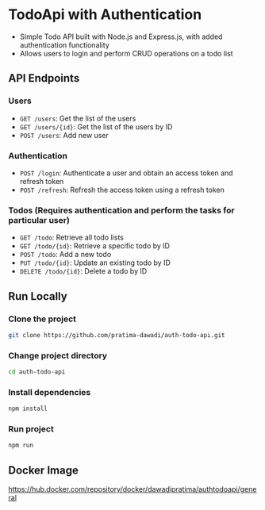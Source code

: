 # TodoApi with Authentication

* Simple Todo API built with Node.js and Express.js, with added authentication functionality
* Allows users to login and perform CRUD operations on a todo list

## API Endpoints

### Users
- `GET /users`: Get the list of the users
- `GET /users/{id}`: Get the list of the users by ID
- `POST /users`: Add new user


### Authentication
- `POST /login`: Authenticate a user and obtain an access token and refresh token
- `POST /refresh`: Refresh the access token using a refresh token

### Todos (Requires authentication and perform the tasks for particular user)
- `GET /todo`: Retrieve all todo lists
- `GET /todo/{id}`: Retrieve a specific todo by ID
- `POST /todo`: Add a new todo
- `PUT /todo/{id}`: Update an existing todo by ID
- `DELETE /todo/{id}`: Delete a todo by ID

## Run Locally

### Clone the project

```bash
git clone https://github.com/pratima-dawadi/auth-todo-api.git
```

### Change project directory
```bash
cd auth-todo-api
```

### Install dependencies
```bash
npm install
```

### Run project
```bash
npm run
```
## Docker Image
https://hub.docker.com/repository/docker/dawadipratima/authtodoapi/general
